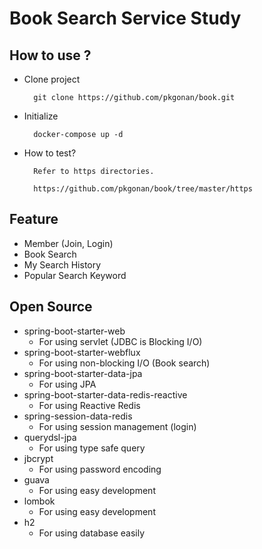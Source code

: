 # Book Search Service Study

## How to use ?
* Clone project


        git clone https://github.com/pkgonan/book.git


* Initialize


        docker-compose up -d


* How to test?


        Refer to https directories.
        
        https://github.com/pkgonan/book/tree/master/https


## Feature
* Member (Join, Login)
* Book Search
* My Search History
* Popular Search Keyword


## Open Source
* spring-boot-starter-web
    * For using servlet (JDBC is Blocking I/O)
* spring-boot-starter-webflux
    * For using non-blocking I/O (Book search)
* spring-boot-starter-data-jpa
    * For using JPA
* spring-boot-starter-data-redis-reactive
    * For using Reactive Redis
* spring-session-data-redis
    * For using session management (login)
* querydsl-jpa
    * For using type safe query
* jbcrypt
    * For using password encoding
* guava
    * For using easy development
* lombok
    * For using easy development
* h2
    * For using database easily